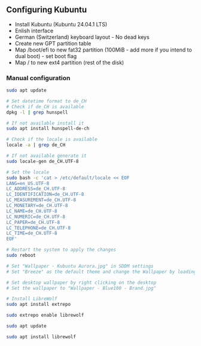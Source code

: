 ## Configuring Kubuntu

-   Install Kubuntu (Kubuntu 24.04.1 LTS)
-   Enlish interface
-   German (Switzerland) keyboard layout - No dead keys
-   Create new GPT partition table
-   Map /boot/efi to new fat32 partition (100MiB - add more if you intend to dual boot) - set boot flag
-   Map / to new ext4 partition (rest of the disk)

### Manual configuration

```bash
sudo apt update

# Set datetime format to de_CH
# Check if de_CH is available
dpkg -l | grep hunspell

# If not available install it
sudo apt install hunspell-de-ch

# Check if the locale is available
locale -a | grep de_CH

# If not available generate it
sudo locale-gen de_CH.UTF-8

# Set the locale
sudo bash -c 'cat > /etc/default/locale << EOF
LANG=en_US.UTF-8
LC_ADDRESS=de_CH.UTF-8
LC_IDENTIFICATION=de_CH.UTF-8
LC_MEASUREMENT=de_CH.UTF-8
LC_MONETARY=de_CH.UTF-8
LC_NAME=de_CH.UTF-8
LC_NUMERIC=de_CH.UTF-8
LC_PAPER=de_CH.UTF-8
LC_TELEPHONE=de_CH.UTF-8
LC_TIME=de_CH.UTF-8
EOF'

# Restart the system to apply the changes
sudo reboot

# Set "Wallpaper - Kubuntu Aurora.jpg" in SDDM settings
# Set "Breeze" as the default theme and change the Wallpaper by loading it from "/usr/share/wallpapers/"

# Set desktop wallpaper by right clicking on the desktop
# Set the wallpaper to "Wallpaper - Blue100 - Brand.jpg"

# Install LibreWolf
sudo apt install extrepo

sudo extrepo enable librewolf

sudo apt update

sudo apt install librewolf
```
